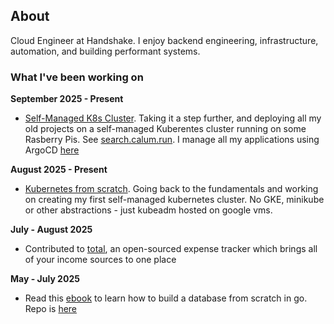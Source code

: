 ## About
Cloud Engineer at Handshake. I enjoy backend engineering, infrastructure, automation, and building performant systems. 

### What I've been working on

**September 2025 - Present**
* [Self-Managed K8s Cluster](https://github.com/ccrawford/home). Taking it a step further, and deploying all my old projects on a self-managed Kuberentes cluster running on some Rasberry Pis. See [search.calum.run](https://search.calum.run). I manage all my applications using ArgoCD [here](https://argocd.calum.run)

**August 2025 - Present**
* [Kubernetes from scratch](https://github.com/ccrawford4/kubeadm-example). Going back to the fundamentals and working on creating my first self-managed kubernetes cluster. No GKE, minikube or other abstractions - just kubeadm hosted on google vms.

**July - August 2025**
* Contributed to [total](https://github.com/edwardshturman/total), an open-sourced expense tracker which brings all of your income sources to one place

**May - July 2025**
* Read this [ebook](https://build-your-own.org/database/) to learn how to build a database from scratch in go. Repo is [here](https://github.com/ccrawford4/custom-db)
